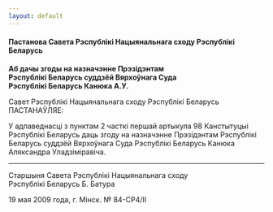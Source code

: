 ```yaml
---
layout: default
---
```


#### Пастанова Савета Рэспублікі Нацыянальнага сходу Рэспублікі Беларусь

**Аб дачы згоды на назначэнне Прэзідэнтам  
Рэспублікі Беларусь суддзёй Вярхоўнага Суда  
Рэспублікі Беларусь Канюка А.У.**

Савет Рэспублікі Нацыянальнага сходу Рэспублікі Беларусь ПАСТАНАЎЛЯЕ:

У адпаведнасці з пунктам 2 часткі першай артыкула 98 Канстытуцыі
Рэспублікі Беларусь даць згоду на назначэнне Прэзідэнтам
Рэспублікі Беларусь суддзёй Вярхоўнага Суда Рэспублікі Беларусь
Канюка Аляксандра Уладзіміравіча.

****

Старшыня Савета Рэспублікі Нацыянальнага сходу  
Рэспублікі Беларусь Б. Батура

19 мая 2009 года, г. Мінск. № 84-СР4/II
